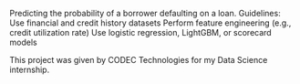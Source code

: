
Predicting the probability of a borrower defaulting on a loan.
Guidelines:
    Use financial and credit history datasets
    Perform feature engineering (e.g., credit utilization rate)
    Use logistic regression, LightGBM, or scorecard models

This project was given by CODEC Technologies for my Data Science internship.
